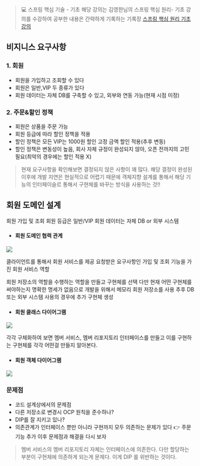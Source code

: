 > 💻 스프링 핵심 기술 - 기초
해당 강의는 김영한님의 스프링 핵심 원리- 기초 강의를 수강하여 공부한 내용은 간략하게 기록하는 기록장
[스프링 핵심 원리 기초 강의](https://www.inflearn.com/course/%EC%8A%A4%ED%94%84%EB%A7%81-%ED%95%B5%EC%8B%AC-%EC%9B%90%EB%A6%AC-%EA%B8%B0%EB%B3%B8%ED%8E%B8#)

## 비지니스 요구사항
### 1. 회원
- 회원을 가입하고 조회할 수 있다
- 회원은 일반,VIP 두 종류가 있다
- 회원 데이터는 자체 DB를 구축할 수 있고, 외부와 연동 가능(현재 시점 미정)

### 2. 주문&할인 정책
- 회원은 상품을 주문 가능
- 회원 등급에 따라 할인 정책을 적용 
- 할인 정책은 모든 VIP는 1000원 할인 고정 금액 할인 적용(추후 변동)
- 할인 정책은 변동성이 높음, 회사 자체 규정이 완성되지 않아, 오픈 전까지의 고민 필요(최악의 경우에는 할인 적용 X)

> 현재 요구사항을 확인해보면 결정되지 않은 사항이 꽤 많다.
해당 결정이 완성된 이후에 개발 지연은 현실적으로 어렵기 때문에 객체지향 설계를 통해서 해당 기능의 인터페이슬르 통해서 구현체를 바꾸는 방식을 사용하는 것!!

## 회원 도메인 설계
회원 가입 및 조회
회원 등급은 일반/VIP
회원 데이터는 자체 DB or 외부 시스템

- #### 회원 도메인 협력 관계
![](https://velog.velcdn.com/images/kimdodo/post/de4ae3cc-c50a-4696-81f5-6026aafd665a/image.png)

클라이언트를 통해서 회원 서비스를 제공
요청받은 요구사항인 가입 및 조회 기능을 가진 회원 서비스 역할

회원 저장소의 역할을 수행하는 역할을 만들고 구현체를 선택
다만 현재 어떤 구현체를 써야하는지 명확한 명세가 없음으로 개발을 위해서 메모리 회원 저장소를 사용
추후 DB또는 외부 시스템 사용의 경우에 추가 구현체 생성

- #### 회원 클래스 다이어그램
![](https://velog.velcdn.com/images/kimdodo/post/13c8a2bd-c731-4555-8458-3763a0aee0fa/image.png)

각각 구체화하여 보면 멤버 서비스, 멤버 리포지토리 인터페이스를 만들고 이를 구현하는 구현체를 각각 어떤걸 만들지 알아본다.
- #### 회원 객체 다이어그램
![](https://velog.velcdn.com/images/kimdodo/post/b2a70cbb-a5dc-4fd7-8c5b-edd03db079b4/image.png)

### 문제점
- 코드 설계상에서의 문제점
- 다른 저장소로 변경시 OCP 원칙을 준수하나?
- DIP를 잘 지키고 있나?
- 의존관계가 인터페이스 뿐만 아니라 구현까지 모두 의존하는 문제가 있다
	👉 주문 기능 추가 이후 문제점과 해결을 다시 보자
    
    
>멤버 서비스의 멤버 리포지토리 자체는 인터페이스에 의존한다.
다만 할당하는 부분이 구현체에 의존하게 되는게 문제다.
이게 DIP 를 위반하는 것이다.
